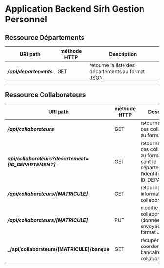 Application Backend Sirh Gestion Personnel
==========================================



Ressource Départements
----------------------


URI path                         |  méthode HTTP  |  Description     
-------------------------------- | -------------- | --------------------------------------------------------------------------
**_/api/departements_**          |  GET           |  retourne la liste des départements au format JSON



Ressource Collaborateurs
------------------------


URI path                                               |  méthode HTTP  |  Description     
------------------------------------------------------ | -------------- | --------------------------------------------------------------------------
**_/api/collaborateurs_**                              |  GET           |  retourne la liste des collaborateurs au format JSON
**_api/collaborateurs?departement=[ID_DEPARTEMENT]_**  |  GET           |  retourne la liste des collaborateurs au format JSON dont le département a l’identifiant ID_DEPARTEMENT
**_/api/collaborateurs/[MATRICULE]_**                  |  GET           |  retourne les informations d’un collaborateur
**_/api/collaborateurs/[MATRICULE]_**                  |  PUT           |  modifie un collaborateur (données envoyées au format JSON)
**_/api/collaborateurs/[MATRICULE]/banque**            |  GET           |  récupère les coordonnées bancaires d’un collaborateur.




